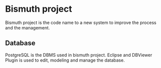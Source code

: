 # Bismuth project
Bismuth project is the code name to a new system to improve the process and the management.

## Database 
PostgreSQL is the DBMS used in bismuth project.
Eclipse and DBViewer Plugin is used to edit, modeling and manage the database.
